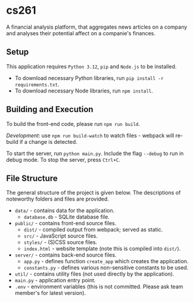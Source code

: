 # cs261
A financial analysis platform, that aggregates news articles on a company and analyses their potential affect on a companie's finances.

## Setup
This application requires `Python 3.12`, `pip` and `Node.js` to be installed.

- To download necessary Python libraries, run `pip install -r requirements.txt`.
- To download necessary Node libraries, run `npm install`.

## Building and Execution
To build the front-end code, please run `npm run build`.

*Development*: use `npm run build-watch` to watch files - webpack will re-build if a change is detected.

To start the server, run `python main.py`. Include the flag `--debug` to run in debug mode.
To stop the server, press `Ctrl+C`.

## File Structure
The general structure of the project is given below. The descriptions of noteworthy folders and files are provided.

- `data/` - contains data for the application.
  - `database.db` - SQLite database file.
- `public/` - contains front-end source files.
  - `dist/` - compiled output from webpack; served as static.
  - `src/` - JavaScript source files.
  - `styles/` - (S)CSS source files.
  - `index.html` - website template (note this is compiled into `dist/`).
- `server/` - contains back-end source files.
  - `app.py` - defines function `create_app` which creates the application.
  - `constants.py` - defines various non-sensitive constants to be used.
- `util/` - contains utility files (not used directly by the application).
- `main.py` - application entry point.
- `.env` - environment variables (this is not committed. Please ask team member's for latest version).
